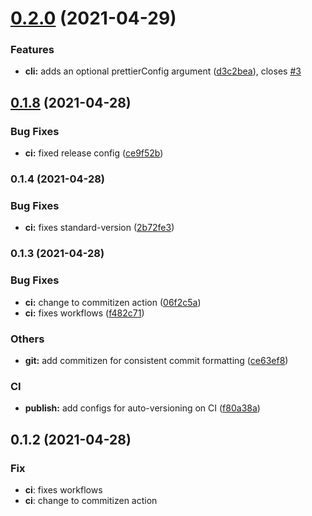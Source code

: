 # [0.2.0](https://github.com/MattGson/relational-schema/compare/v0.1.8...v0.2.0) (2021-04-29)


### Features

* **cli:** adds an optional prettierConfig argument ([d3c2bea](https://github.com/MattGson/relational-schema/commit/d3c2bea8da39fe3ed37b6c76e0704f8c2d59d062)), closes [#3](https://github.com/MattGson/relational-schema/issues/3)

## [0.1.8](https://github.com/MattGson/relational-schema/compare/v0.1.7...v0.1.8) (2021-04-28)


### Bug Fixes

* **ci:** fixed release config ([ce9f52b](https://github.com/MattGson/relational-schema/commit/ce9f52bf6319bba043ff18db71f8753e93e73440))


### 0.1.4 (2021-04-28)


### Bug Fixes

* **ci:** fixes standard-version ([2b72fe3](https://github.com/MattGson/relational-schema/commit/2b72fe30ff85ef8891e92a1a813442956aa05684))

### 0.1.3 (2021-04-28)


### Bug Fixes

* **ci:** change to commitizen action ([06f2c5a](https://github.com/MattGson/relational-schema/commit/06f2c5a24826dc6877e8cceedfc657790beb0f53))
* **ci:** fixes workflows ([f482c71](https://github.com/MattGson/relational-schema/commit/f482c71c9c43b40a28d1292010d4f2be879f4920))


### Others

* **git:** add commitizen for consistent commit formatting ([ce63ef8](https://github.com/MattGson/relational-schema/commit/ce63ef8d93f1d3122bf017815d613b5769b33b84))


### CI

* **publish:** add configs for auto-versioning on CI ([f80a38a](https://github.com/MattGson/relational-schema/commit/f80a38abf7c356e0a07125a39bdd7e65854fbdc5))

## 0.1.2 (2021-04-28)

### Fix

- **ci**: fixes workflows
- **ci**: change to commitizen action
